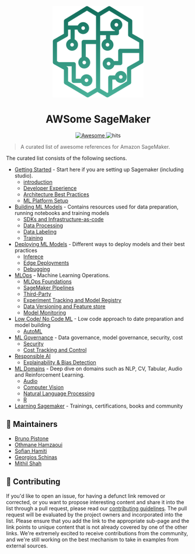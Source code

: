 <div align="center">
  <a href="https://aws.amazon.com/sagemaker/">
  <img width="250" height="250"  src="img/awesome-sagemaker-intro.svg" alt="SageMaker"></a>
</div>
<h1 align="center">
	AWSome SageMaker
</h1>
<div align="center">
  <a href="https://github.com/sindresorhus/awesome">
  <img src="https://awesome.re/badge.svg" alt="Awesome">
  </a>
  <img src="https://hits.seeyoufarm.com/api/count/incr/badge.svg?url=https%3A%2F%2Fgithub.com%2Fsofianhamiti%2Fawesome-sagemaker&count_bg=%23198ED5&title_bg=%23555555&icon=&icon_color=%23E7E7E7&title=hits&edge_flat=false" alt="hits">
</div>

> A curated list of awesome references for Amazon SageMaker.

The curated list consists of the following sections.  

* [Getting Started](Getting_Started.md)  - Start here if you are setting up Sagemaker (including studio).    
  - [introduction](./Getting_Started.md#introduction)
  - [Developer Experience](./Getting_Started.md#developer-experience)
  - [Architecture Best Practices](./Getting_Started.md#architecture-best-practices) 
  - [ML Platform Setup](./Getting_Started.md#ml-platform-setup)
* [Building ML Models](building_ml_models.md) - Contains resources used for data preparation, running notebooks and training models
  - [SDKs and Infrastructure-as-code](./building_ml_models.md#sdks--infrastructure-as-code)
  - [Data Processing](./building_ml_models.md#data-processing)     
  - [Data Labeling](./building_ml_models.md#data-labeling)
  - [Training](./building_ml_models.md#training)
* [Deploying ML Models](deploying_ml_models.md) - Different ways to deploy models and their best practices  
  - [Inferece](./deploying_ml_models.md#inference)
  - [Edge Deployments](./deploying_ml_models.md#edge-deployments)
  - [Debugging](./deploying_ml_models.md#debugging)  
* [MLOps](mlops.md) - Machine Learning Operations.   
  - [MLOps Foundations](./mlops.md#mlops-foundations)
  - [SageMaker Pipelines](./mlops.md#sagemaker-pipelines)
  - [Third-Party](./mlops.md#using-third-party) 
  - [Experiment Tracking and Model Registry](./mlops.md#experiment-tracking--model-registry)
  - [Data Versioning and Feature store](./mlops.md#data-versioning--feature-store)
  - [Model Monitoring](./mlops.md#model-monitoring)
* [Low Code/ No Code ML](low_code_no_code_ml.md) - Low code approach to date preparation and model building    
  - [AutoML](./low_code_no_code_ml.md#automl)
* [ML Governance](ml_governance.md) - Data governance, model governance, security, cost   
  - [Security](./ml_governance.md#security)
  - [Cost Tracking and Control](./ml_governance.md#cost-tracking--control)
* [Responsible AI](responsible_ai.md)    
  - [Explainability & Bias Detection](./responsible_ai.md#explainability--bias-detection)
* [ML Domains](ml_domains.md) - Deep dive on domains such as NLP, CV, Tabular, Audio and Reinforcement Learning.  
  - [Audio](./ml_domains.md#audio)
  - [Computer Vision](./ml_domains.md#computer-vision)
  - [Natural Language Processing](./ml_domains.md#natural-language-processing)
  - [R](./ml_domains.md#r)
* [Learning Sagemaker](learning_sagemaker.md) - Trainings, certifications, books and community

## :wrench: Maintainers 
- [Bruno Pistone](https://github.com/brunopistone)
- [Othmane Hamzaoui](https://github.com/Othmane796)
- [Sofian Hamiti](https://github.com/SofianHamiti)
- [Georgios Schinas](https://github.com/Georschi)
- [Mithil Shah](https://github.com/MithilShah)

## :handshake: Contributing

If you'd like to open an issue, for having a defunct link removed or corrected, or you want to propose interesting content and share it into the list through a pull request, please read our [contributing guidelines](./CONTRIBUTING.md).
The pull request will be evaluated by the project owners and incorporated into the list. Please ensure that you add the link to the appropriate sub-page and the link points to unique content that is not already covered by one of the other links.
We're extremely excited to receive contributions from the community, and we're still working on the best mechanism to take in examples from external sources.